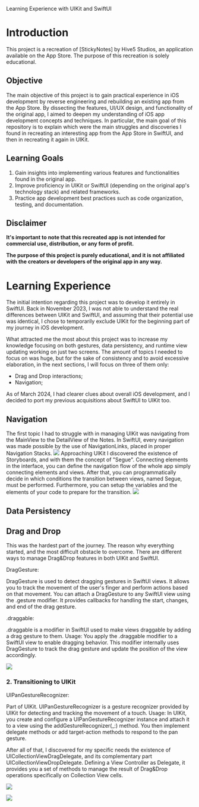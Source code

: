 Learning Experience with UIKit and SwiftUI

# Introduction

This project is a recreation of [StickyNotes] by Hive5 Studios, an application available on the App Store. The purpose of this recreation is solely educational.

## Objective

The main objective of this project is to gain practical experience in iOS development by reverse engineering and rebuilding an existing app from the App Store. By dissecting the features, UI/UX design, and functionality of the original app, I aimed to deepen my understanding of iOS app development concepts and techniques.
In particular, the main goal of this repository is to explain which were the main struggles and discoveries I found in recreating an interesting app from the App Store in SwiftUI, and then in recreating it again in UIKit. 

## Learning Goals

1. Gain insights into implementing various features and functionalities found in the original app.
2. Improve proficiency in UIKit or SwiftUI (depending on the original app's technology stack) and related frameworks.
3. Practice app development best practices such as code organization, testing, and documentation.

## Disclaimer

**It's important to note that this recreated app is not intended for commercial use, distribution, or any form of profit.**

**The purpose of this project is purely educational, and it is not affiliated with the creators or developers of the original app in any way.**


# Learning Experience

The initial intention regarding this project was to develop it entirely in SwiftUI. Back in November 2023, I was not able to understand the real differences between UIKit and SwiftUI, and assuming that their potential use was identical, I chose to temporarily exclude UIKit for the beginning part of my journey in iOS development.

What attracted me the most about this project was to increase my knowledge focusing on both gestures, data persistency, and runtime view updating working on just two screens. The amount of topics I needed to focus on was huge, but for the sake of consistency and to avoid excessive elaboration, in the next sections, I will focus on three of them only:

- Drag and Drop interactions;
- Navigation;

As of March 2024, I had clearer clues about overall iOS development, and I decided to port my previous acquisitions about SwiftUI to UIKit too.

## Navigation
The first topic I had to struggle with in managing UIKit was navigating from the MainView to the DetailView of the Notes. 
In SwiftUI, every navigation was made possible by the use of NavigationLinks, placed in proper Navigation Stacks.
![](navigationLink)
Approaching UIKit I discovered the existence of Storyboards, and with them the concept of "Segue".
Connecting elements in the interface, you can define the navigation flow of the whole app simply connecting elements and views. After that, you can programmatically decide in which conditions the transition between views, named Segue, must be performed. Furthermore, you can setup the variables and the elements of your code to prepare for the transition.
![](segue.png)


## Data Persistency

## Drag and Drop
This was the hardest part of the journey. The reason why everything started, and the most difficult obstacle to overcome. 
There are different ways to manage Drag&Drop features in both UIKit and SwiftUI.

DragGesture:

DragGesture is used to detect dragging gestures in SwiftUI views. It allows you to track the movement of the user's finger and perform actions based on that movement.
You can attach a DragGesture to any SwiftUI view using the .gesture modifier. It provides callbacks for handling the start, changes, and end of the drag gesture.

.draggable:

.draggable is a modifier in SwiftUI used to make views draggable by adding a drag gesture to them.
Usage: You apply the .draggable modifier to a SwiftUI view to enable dragging behavior. This modifier internally uses DragGesture to track the drag gesture and update the position of the view accordingly.

![](draggableScreenshot.png)



### 2. Transitioning to UIKit

UIPanGestureRecognizer:

Part of UIKit.
UIPanGestureRecognizer is a gesture recognizer provided by UIKit for detecting and tracking the movement of a touch.
Usage: In UIKit, you create and configure a UIPanGestureRecognizer instance and attach it to a view using the addGestureRecognizer(_:) method. You then implement delegate methods or add target-action methods to respond to the pan gesture.

After all of that, I discovered for my specific needs the existence of UICollectionViewDragDelegate, and its complementary part UICollectionViewDropDelegate.
Defining a View Controller as Delegate, it provides you a set of methods to manage the result of Drag&Drop operations specifically on Collection View cells.

![](screenshot.png)


![](collectionDrop.png)

